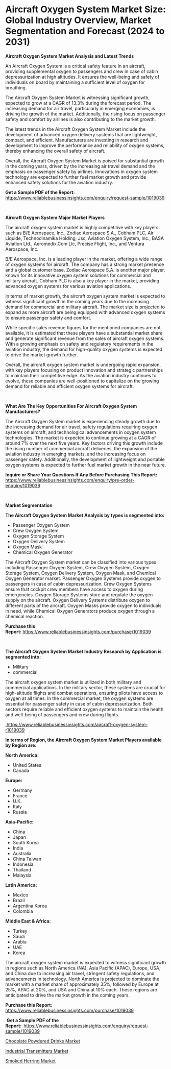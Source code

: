 <p><h1>Aircraft Oxygen System Market Size: Global Industry Overview, Market Segmentation and Forecast (2024 to 2031)</h1></p><p><strong>Aircraft Oxygen System Market Analysis and Latest Trends</strong></p>
<p><p>An Aircraft Oxygen System is a critical safety feature in an aircraft, providing supplemental oxygen to passengers and crew in case of cabin depressurization at high altitudes. It ensures the well-being and safety of individuals on board by maintaining a sufficient level of oxygen for breathing.</p><p>The Aircraft Oxygen System Market is witnessing significant growth, expected to grow at a CAGR of 13.3% during the forecast period. The increasing demand for air travel, particularly in emerging economies, is driving the growth of the market. Additionally, the rising focus on passenger safety and comfort by airlines is also contributing to the market growth.</p><p>The latest trends in the Aircraft Oxygen System Market include the development of advanced oxygen delivery systems that are lightweight, compact, and efficient. Manufacturers are investing in research and development to improve the performance and reliability of oxygen systems, thereby enhancing the overall safety of aircraft.</p><p>Overall, the Aircraft Oxygen System Market is poised for substantial growth in the coming years, driven by the increasing air travel demand and the emphasis on passenger safety by airlines. Innovations in oxygen system technology are expected to further fuel market growth and provide enhanced safety solutions for the aviation industry.</p></p>
<p><strong>Get a Sample PDF of the Report:&nbsp;</strong> <a href="https://www.reliablebusinessinsights.com/enquiry/request-sample/1019039">https://www.reliablebusinessinsights.com/enquiry/request-sample/1019039</a></p>
<p>&nbsp;</p>
<p><strong>Aircraft Oxygen System Major Market Players</strong></p>
<p><p>The aircraft oxygen system market is highly competitive with key players such as B/E Aerospace, Inc., Zodiac Aerospace S.A., Cobham PLC, Air Liquide, Technodinamika Holding, Jsc, Aviation Oxygen System, Inc., BASA Aviation Ltd., Aeromedix.Com Llc, Precise Flight, Inc., and Ventura Aerospace, Inc.</p><p>B/E Aerospace, Inc. is a leading player in the market, offering a wide range of oxygen systems for aircraft. The company has a strong market presence and a global customer base. Zodiac Aerospace S.A. is another major player, known for its innovative oxygen system solutions for commercial and military aircraft. Cobham PLC is also a key player in the market, providing advanced oxygen systems for various aviation applications.</p><p>In terms of market growth, the aircraft oxygen system market is expected to witness significant growth in the coming years due to the increasing demand for commercial and military aircraft. The market size is projected to expand as more aircraft are being equipped with advanced oxygen systems to ensure passenger safety and comfort.</p><p>While specific sales revenue figures for the mentioned companies are not available, it is estimated that these players have a substantial market share and generate significant revenue from the sales of aircraft oxygen systems. With a growing emphasis on safety and regulatory requirements in the aviation industry, the demand for high-quality oxygen systems is expected to drive the market growth further.</p><p>Overall, the aircraft oxygen system market is undergoing rapid expansion, with key players focusing on product innovation and strategic partnerships to maintain their competitive edge. As the aviation industry continues to evolve, these companies are well-positioned to capitalize on the growing demand for reliable and efficient oxygen systems for aircraft.</p></p>
<p>&nbsp;</p>
<p><strong>What Are The Key Opportunities For Aircraft Oxygen System Manufacturers?</strong></p>
<p><p>The Aircraft Oxygen System market is experiencing steady growth due to the increasing demand for air travel, safety regulations requiring oxygen systems on aircraft, and technological advancements in oxygen system technologies. The market is expected to continue growing at a CAGR of around 7% over the next five years. Key factors driving this growth include the rising number of commercial aircraft deliveries, the expansion of the aviation industry in emerging markets, and the increasing focus on passenger safety. Additionally, the development of lightweight and portable oxygen systems is expected to further fuel market growth in the near future.</p></p>
<p><strong>Inquire or Share Your Questions If Any Before Purchasing This Report:</strong> <a href="https://www.reliablebusinessinsights.com/enquiry/pre-order-enquiry/1019039">https://www.reliablebusinessinsights.com/enquiry/pre-order-enquiry/1019039</a></p>
<p>&nbsp;</p>
<p><strong>Market Segmentation</strong></p>
<p><strong>The Aircraft Oxygen System Market Analysis by types is segmented into:</strong></p>
<p><ul><li>Passenger Oxygen System</li><li>Crew Oxygen System</li><li>Oxygen Storage System</li><li>Oxygen Delivery System</li><li>Oxygen Mask</li><li>Chemical Oxygen Generator</li></ul></p>
<p><p>The Aircraft Oxygen System market can be classified into various types including Passenger Oxygen System, Crew Oxygen System, Oxygen Storage System, Oxygen Delivery System, Oxygen Mask, and Chemical Oxygen Generator market. Passenger Oxygen Systems provide oxygen to passengers in case of cabin depressurization. Crew Oxygen Systems ensure that cockpit crew members have access to oxygen during emergencies. Oxygen Storage Systems store and regulate the oxygen supply on the aircraft. Oxygen Delivery Systems distribute oxygen to different parts of the aircraft. Oxygen Masks provide oxygen to individuals in need, while Chemical Oxygen Generators produce oxygen through a chemical reaction.</p></p>
<p><strong>Purchase this Report:&nbsp;</strong><a href="https://www.reliablebusinessinsights.com/purchase/1019039">https://www.reliablebusinessinsights.com/purchase/1019039</a></p>
<p>&nbsp;</p>
<p><strong>The Aircraft Oxygen System Market Industry Research by Application is segmented into:</strong></p>
<p><ul><li>Military</li><li>commercial</li></ul></p>
<p><p>The aircraft oxygen system market is utilized in both military and commercial applications. In the military sector, these systems are crucial for high-altitude flights and combat operations, ensuring pilots have access to oxygen at all times. In the commercial market, the oxygen systems are essential for passenger safety in case of cabin depressurization. Both sectors require reliable and efficient oxygen systems to maintain the health and well-being of passengers and crew during flights.</p></p>
<p><a href="https://www.reliablebusinessinsights.com/aircraft-oxygen-system-r1019039">&nbsp;https://www.reliablebusinessinsights.com/aircraft-oxygen-system-r1019039</a></p>
<p><strong>In terms of Region, the Aircraft Oxygen System Market Players available by Region are:</strong></p>
<p>
    <p> <strong> North America: </strong>
        <ul>
            <li>United States</li>
            <li>Canada</li>
        </ul>
        </p> 
    <p> <strong> Europe: </strong>
        <ul>
            <li>Germany</li>
            <li>France</li>
            <li>U.K.</li>
            <li>Italy</li>
            <li>Russia</li>
        </ul>
        </p> 
    <p> <strong> Asia-Pacific: </strong>
        <ul>
            <li>China</li>
            <li>Japan</li>
            <li>South Korea</li>
            <li>India</li>
            <li>Australia</li>
            <li>China Taiwan</li>
            <li>Indonesia</li>
            <li>Thailand</li>
            <li>Malaysia</li>
        </ul>
        </p> 
    <p> <strong> Latin America: </strong>
        <ul>
            <li>Mexico</li>
            <li>Brazil</li>
            <li>Argentina Korea</li>
            <li>Colombia</li>
        </ul>
        </p> 
    <p> <strong> Middle East & Africa: </strong>
        <ul>
            <li>Turkey</li>
            <li>Saudi</li>
            <li>Arabia</li>
            <li>UAE</li>
            <li>Korea</li>
        </ul>
    </p>
    </p>
<p><p>The aircraft oxygen system market is expected to witness significant growth in regions such as North America (NA), Asia Pacific (APAC), Europe, USA, and China due to increasing air travel, stringent safety regulations, and advancements in technology. North America is projected to dominate the market with a market share of approximately 35%, followed by Europe at 25%, APAC at 20%, and USA and China at 10% each. These regions are anticipated to drive the market growth in the coming years.</p></p>
<p><strong>Purchase this Report: </strong><a href="https://www.reliablebusinessinsights.com/purchase/1019039">https://www.reliablebusinessinsights.com/purchase/1019039</a></p>
<p>&nbsp;<strong>Get a Sample PDF of the Report:&nbsp;&nbsp;</strong><a href="https://www.reliablebusinessinsights.com/enquiry/request-sample/1019039">https://www.reliablebusinessinsights.com/enquiry/request-sample/1019039</a></p>
<p><strong></strong></p>
<p><p><a href="https://medium.com/@felipestehr/chocolate-powdered-drinks-market-a-global-and-regional-analysis-focus-on-end-user-product-and-e585cbaf059d">Chocolate Powdered Drinks Market</a></p><p><a href="https://github.com/caylechardson65746/Market-Research-Report-List-1/blob/main/industrial-transmitters-market.md">Industrial Transmitters Market</a></p><p><a href="https://medium.com/@babymorar/global-smoked-herring-market-status-2024-2031-and-forecast-by-region-product-end-use-f8f89391ef2c">Smoked Herring Market</a></p></p>